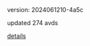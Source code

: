 version: 2024061210-4a5c

updated 274 avds

[details](https://github.com/0x74f917491bfa7ebfa379/ali_avd_db/blob/master/change_log/2024/06/12/10/4a5c.txt)